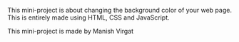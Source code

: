 This mini-project is about changing the background color of your web page. This is entirely made using HTML, CSS and JavaScript.

This mini-project is made by Manish Virgat
